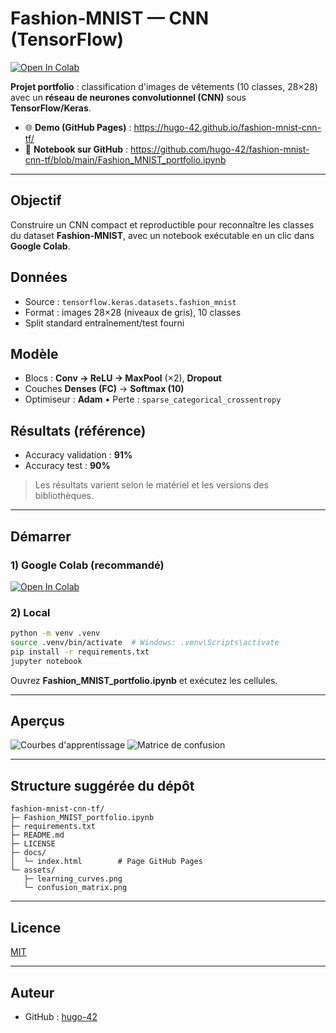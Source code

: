 # Fashion‑MNIST — CNN (TensorFlow)

[![Open In Colab](https://colab.research.google.com/assets/colab-badge.svg)](https://colab.research.google.com/github/hugo-42/fashion-mnist-cnn-tf/blob/main/Fashion_MNIST_portfolio.ipynb)

**Projet portfolio** : classification d'images de vêtements (10 classes, 28×28) avec un **réseau de neurones convolutionnel (CNN)** sous **TensorFlow/Keras**.

- 🌐 **Demo (GitHub Pages)** : https://hugo-42.github.io/fashion-mnist-cnn-tf/
- 📓 **Notebook sur GitHub** : https://github.com/hugo-42/fashion-mnist-cnn-tf/blob/main/Fashion_MNIST_portfolio.ipynb

---

## Objectif
Construire un CNN compact et reproductible pour reconnaître les classes du dataset **Fashion‑MNIST**, avec un notebook exécutable en un clic dans **Google Colab**.

## Données
- Source : `tensorflow.keras.datasets.fashion_mnist`
- Format : images 28×28 (niveaux de gris), 10 classes
- Split standard entraînement/test fourni

## Modèle
- Blocs : **Conv → ReLU → MaxPool** (×2), **Dropout**
- Couches **Denses (FC)** → **Softmax (10)**
- Optimiseur : **Adam** • Perte : `sparse_categorical_crossentropy`

## Résultats (référence)
- Accuracy validation : **91%**
- Accuracy test : **90%**
> Les résultats varient selon le matériel et les versions des bibliothèques.

---

## Démarrer

### 1) Google Colab (recommandé)
[![Open In Colab](https://colab.research.google.com/assets/colab-badge.svg)](https://colab.research.google.com/github/hugo-42/fashion-mnist-cnn-tf/blob/main/Fashion_MNIST_portfolio.ipynb)

### 2) Local
```bash
python -m venv .venv
source .venv/bin/activate  # Windows: .venv\Scripts\activate
pip install -r requirements.txt
jupyter notebook
```
Ouvrez **Fashion_MNIST_portfolio.ipynb** et exécutez les cellules.

---

## Aperçus
![Courbes d'apprentissage](assets/learning_curves.png)
![Matrice de confusion](assets/confusion_matrix.png)

---

## Structure suggérée du dépôt
```
fashion-mnist-cnn-tf/
├─ Fashion_MNIST_portfolio.ipynb
├─ requirements.txt
├─ README.md
├─ LICENSE
├─ docs/
│  └─ index.html        # Page GitHub Pages
└─ assets/
   ├─ learning_curves.png
   └─ confusion_matrix.png
```

---

## Licence
[MIT](LICENSE)

---

## Auteur
- GitHub : [hugo-42](https://github.com/hugo-42)
